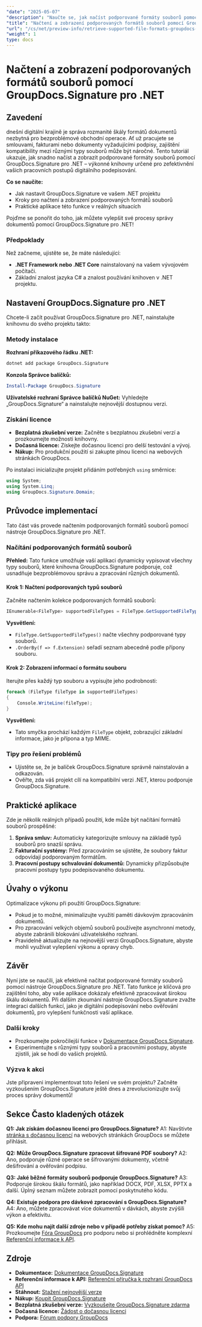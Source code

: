 ```yaml
---
"date": "2025-05-07"
"description": "Naučte se, jak načíst podporované formáty souborů pomocí nástroje GroupDocs.Signature pro .NET. Tato příručka zjednodušuje pracovní postupy digitálního podepisování pomocí snadného nastavení a příkladů kódu."
"title": "Načtení a zobrazení podporovaných formátů souborů pomocí GroupDocs.Signature pro .NET"
"url": "/cs/net/preview-info/retrieve-supported-file-formats-groupdocs-signature-net/"
"weight": 1
type: docs
---
```

# Načtení a zobrazení podporovaných formátů souborů pomocí GroupDocs.Signature pro .NET

## Zavedení

dnešní digitální krajině je správa rozmanité škály formátů dokumentů nezbytná pro bezproblémové obchodní operace. Ať už pracujete se smlouvami, fakturami nebo dokumenty vyžadujícími podpisy, zajištění kompatibility mezi různými typy souborů může být náročné. Tento tutoriál ukazuje, jak snadno načíst a zobrazit podporované formáty souborů pomocí GroupDocs.Signature pro .NET – výkonné knihovny určené pro zefektivnění vašich pracovních postupů digitálního podepisování.

**Co se naučíte:**
- Jak nastavit GroupDocs.Signature ve vašem .NET projektu
- Kroky pro načtení a zobrazení podporovaných formátů souborů
- Praktické aplikace této funkce v reálných situacích

Pojďme se ponořit do toho, jak můžete vylepšit své procesy správy dokumentů pomocí GroupDocs.Signature pro .NET!

### Předpoklady

Než začneme, ujistěte se, že máte následující:
- **.NET Framework nebo .NET Core** nainstalovaný na vašem vývojovém počítači.
- Základní znalost jazyka C# a znalost používání knihoven v .NET projektu.

## Nastavení GroupDocs.Signature pro .NET

Chcete-li začít používat GroupDocs.Signature pro .NET, nainstalujte knihovnu do svého projektu takto:

### Metody instalace

**Rozhraní příkazového řádku .NET:**
```bash
dotnet add package GroupDocs.Signature
```

**Konzola Správce balíčků:**
```powershell
Install-Package GroupDocs.Signature
```

**Uživatelské rozhraní Správce balíčků NuGet:** 
Vyhledejte „GroupDocs.Signature“ a nainstalujte nejnovější dostupnou verzi.

### Získání licence
- **Bezplatná zkušební verze:** Začněte s bezplatnou zkušební verzí a prozkoumejte možnosti knihovny.
- **Dočasná licence:** Získejte dočasnou licenci pro delší testování a vývoj.
- **Nákup:** Pro produkční použití si zakupte plnou licenci na webových stránkách GroupDocs.

Po instalaci inicializujte projekt přidáním potřebných `using` směrnice:

```csharp
using System;
using System.Linq;
using GroupDocs.Signature.Domain;
```

## Průvodce implementací

Tato část vás provede načtením podporovaných formátů souborů pomocí nástroje GroupDocs.Signature pro .NET.

### Načítání podporovaných formátů souborů

**Přehled:**
Tato funkce umožňuje vaší aplikaci dynamicky vypisovat všechny typy souborů, které knihovna GroupDocs.Signature podporuje, což usnadňuje bezproblémovou správu a zpracování různých dokumentů.

#### Krok 1: Načtení podporovaných typů souborů

Začněte načtením kolekce podporovaných formátů souborů:

```csharp
IEnumerable<FileType> supportedFileTypes = FileType.GetSupportedFileTypes().OrderBy(f => f.Extension);
```

**Vysvětlení:**
- `FileType.GetSupportedFileTypes()` načte všechny podporované typy souborů.
- `.OrderBy(f => f.Extension)` seřadí seznam abecedně podle přípony souboru.

#### Krok 2: Zobrazení informací o formátu souboru

Iterujte přes každý typ souboru a vypisujte jeho podrobnosti:

```csharp
foreach (FileType fileType in supportedFileTypes)
{
    Console.WriteLine(fileType);
}
```

**Vysvětlení:**
- Tato smyčka prochází každým `FileType` objekt, zobrazující základní informace, jako je přípona a typ MIME.

### Tipy pro řešení problémů

- Ujistěte se, že je balíček GroupDocs.Signature správně nainstalován a odkazován.
- Ověřte, zda váš projekt cílí na kompatibilní verzi .NET, kterou podporuje GroupDocs.Signature.

## Praktické aplikace

Zde je několik reálných případů použití, kde může být načítání formátů souborů prospěšné:
1. **Správa smluv:** Automaticky kategorizujte smlouvy na základě typů souborů pro snazší správu.
2. **Fakturační systémy:** Před zpracováním se ujistěte, že soubory faktur odpovídají podporovaným formátům.
3. **Pracovní postupy schvalování dokumentů:** Dynamicky přizpůsobujte pracovní postupy typu podepisovaného dokumentu.

## Úvahy o výkonu

Optimalizace výkonu při použití GroupDocs.Signature:
- Pokud je to možné, minimalizujte využití paměti dávkovým zpracováním dokumentů.
- Pro zpracování velkých objemů souborů používejte asynchronní metody, abyste zabránili blokování uživatelského rozhraní.
- Pravidelně aktualizujte na nejnovější verzi GroupDocs.Signature, abyste mohli využívat vylepšení výkonu a opravy chyb.

## Závěr

Nyní jste se naučili, jak efektivně načítat podporované formáty souborů pomocí nástroje GroupDocs.Signature pro .NET. Tato funkce je klíčová pro zajištění toho, aby vaše aplikace dokázaly efektivně zpracovávat širokou škálu dokumentů. Při dalším zkoumání nástroje GroupDocs.Signature zvažte integraci dalších funkcí, jako je digitální podepisování nebo ověřování dokumentů, pro vylepšení funkčnosti vaší aplikace.

### Další kroky
- Prozkoumejte pokročilejší funkce v [Dokumentace GroupDocs.Signature](https://docs.groupdocs.com/signature/net/).
- Experimentujte s různými typy souborů a pracovními postupy, abyste zjistili, jak se hodí do vašich projektů.

### Výzva k akci
Jste připraveni implementovat toto řešení ve svém projektu? Začněte vyzkoušením GroupDocs.Signature ještě dnes a zrevolucionizujte svůj proces správy dokumentů!

## Sekce Často kladených otázek

**Q1: Jak získám dočasnou licenci pro GroupDocs.Signature?**
A1: Navštivte [stránka s dočasnou licencí](https://purchase.groupdocs.com/temporary-license/) na webových stránkách GroupDocs se můžete přihlásit.

**Q2: Může GroupDocs.Signature zpracovat šifrované PDF soubory?**
A2: Ano, podporuje různé operace se šifrovanými dokumenty, včetně dešifrování a ověřování podpisu.

**Q3: Jaké běžné formáty souborů podporuje GroupDocs.Signature?**
A3: Podporuje širokou škálu formátů, jako například DOCX, PDF, XLSX, PPTX a další. Úplný seznam můžete zobrazit pomocí poskytnutého kódu.

**Q4: Existuje podpora pro dávkové zpracování s GroupDocs.Signature?**
A4: Ano, můžete zpracovávat více dokumentů v dávkách, abyste zvýšili výkon a efektivitu.

**Q5: Kde mohu najít další zdroje nebo v případě potřeby získat pomoc?**
A5: Prozkoumejte [Fóra GroupDocs](https://forum.groupdocs.com/c/signature/) pro podporu nebo si prohlédněte komplexní [Referenční informace k API](https://reference.groupdocs.com/signature/net/).

## Zdroje
- **Dokumentace:** [Dokumentace GroupDocs.Signature](https://docs.groupdocs.com/signature/net/)
- **Referenční informace k API:** [Referenční příručka k rozhraní GroupDocs API](https://reference.groupdocs.com/signature/net/)
- **Stáhnout:** [Stažení nejnovější verze](https://releases.groupdocs.com/signature/net/)
- **Nákup:** [Koupit GroupDocs.Signature](https://purchase.groupdocs.com/buy)
- **Bezplatná zkušební verze:** [Vyzkoušejte GroupDocs.Signature zdarma](https://releases.groupdocs.com/signature/net/)
- **Dočasná licence:** [Žádost o dočasnou licenci](https://purchase.groupdocs.com/temporary-license/)
- **Podpora:** [Fórum podpory GroupDocs](https://forum.groupdocs.com/c/signature/)